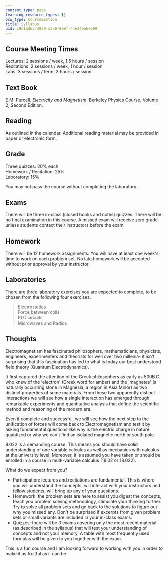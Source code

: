 ```yaml
---
content_type: page
learning_resource_types: []
ocw_type: CourseSection
title: Syllabus
uid: c9d1ad65-3959-c5a0-80ef-44e34ea6e569
---
```


Course Meeting Times
--------------------

Lectures: 2 sessions / week, 1.5 hours / session  
Recitations: 2 sessions / week, 1 hour / session  
Labs: 3 sessions / term, 3 hours / session.

Text Book
---------

E.M. Purcell. _Electricity and Magnetism_. Berkeley Physics Course, Volume 2, Second Edition.

Reading
-------

As outlined in the calendar. Additional reading material may be provided in paper or electronic form.

Grade
-----

Three quizzes: 20% each  
Homework / Recitation: 25%  
Laboratory: 15%

You may not pass the course without completing the laboratory.

Exams
-----

There will be three in-class (closed books and notes) quizzes. There will be no final examination in this course. A missed exam will receive zero grade unless students contact their instructors before the exam.

Homework
--------

There will be 12 homework assignments. You will have at least one week's time to work on each problem set. No late homework will be accepted without prior approval by your instructor.

Laboratories
------------

There are three laboratory exercises you are expected to complete, to be chosen from the following four exercises.

> Electrostatics  
> Force between coils  
> RLC circuits  
> Microwaves and Radios

Thoughts
--------

Electromagnetism has fascinated philosophers, mathematicians, physicists, engineers, experimenters and theorists for well over two millenia- it isn't surprising that this fascination has led to what is today our best understood field theory (Quantum Electrodynamics).

It first captured the attention of the Greek philosophers as early as 500B.C. who knew of the 'electron' (Greek word for amber) and the 'magnetes' (a naturally occurring stone in Magnesia, a region in Asia Minor) as two distinct properties of some materials. From these two apparently distinct interactions we will see how a single interaction has emerged through remarkable experiments and quantitative analysis that define the scientific method and reasoning of the modern era.

Even if complete and successful, we will see how the next step to the unification of forces will come back to Electromagnetism and test it by asking fundamental questions like why is the electric charge in nature quantized or why we can't find an isolated magnetic north or south pole.

8.022 is a demanding course. This means you should have solid understanding of one variable calculus as well as mechanics with calculus at the university level. Moreover, it is assumed you have taken or should be enrolled in a course in multi-variable calculus (18.02 or 18.022).

What do we expect from you?

*   Participation: lectures and recitations are fundamental. This is where you will understand the concepts, will interact with your instructors and fellow students, will bring up any of your questions.
*   Homework: the problem sets are here to assist you digest the concepts, teach you problem solving methodology, stimulate your thinking further. Try to solve all problem sets and go back to the solutions to figure out why you missed any. Don't be surprised if excerpts from given problem sets or small variants are included in your in-class exams.
*   Quizzes: there will be 3 exams covering only the most recent material (as described in the syllabus) that will test your understanding of concepts and not your memory. A table with most frequently used formulas will be given to you together with the exam.

This is a fun course and I am looking forward to working with you in order to make it as fruitful as it can be.